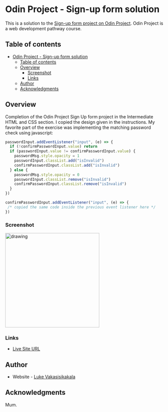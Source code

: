 # Odin Project - Sign-up form solution

This is a solution to the [Sign-up form project on Odin Project](https://www.theodinproject.com/lessons/node-path-intermediate-html-and-css-sign-up-form). Odin Project is a web development pathway course.

## Table of contents

- [Odin Project - Sign-up form solution](#odin-project---sign-up-form-solution)
  - [Table of contents](#table-of-contents)
  - [Overview](#overview)
    - [Screenshot](#screenshot)
    - [Links](#links)
  - [Author](#author)
  - [Acknowledgments](#acknowledgments)

## Overview

Completion of the Odin Project Sign Up form project in the Intermediate HTML and CSS section. I copied the design given in the instructions. My favorite part of the exercise was implementing the matching password check using javascript:

```js
passwordInput.addEventListener("input", (e) => {
  if (!confirmPasswordInput.value) return
  if (passwordInput.value != confirmPasswordInput.value) {
    passwordMsg.style.opacity = 1
    passwordInput.classList.add("isInvalid")
    confirmPasswordInput.classList.add("isInvalid")
  } else {
    passwordMsg.style.opacity = 0
    passwordInput.classList.remove("isInvalid")
    confirmPasswordInput.classList.remove("isInvalid")
  }
})

confirmPasswordInput.addEventListener("input", (e) => {
 /* copied the same code inside the previous event listener here */
})
```

### Screenshot

<img src="./screenshot.png" alt="drawing" width="300"/>

### Links

- [Live Site URL](https://lrvaka.github.io/odin-sign-up/)

## Author

- Website - [Luke Vakasisikakala](https://lrvaka.com/)

## Acknowledgments

Mum.
